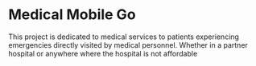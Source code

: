 # Medical Mobile Go
This project is dedicated to medical services to patients experiencing emergencies directly visited by medical personnel. Whether in a partner hospital or anywhere where the hospital is not affordable
